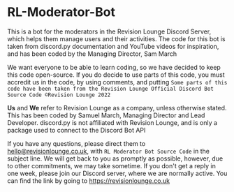 # RL-Moderator-Bot
This is a bot for the moderators in the Revision Lounge Discord Server, which helps them manage users and their activities. The code for this bot is taken from discord.py documentation and YouTube videos for inspiration, and has been coded by the Managing Director, Sam March

We want everyone to be able to learn coding, so we have decided to keep this code open-source. If you do decide to use parts of this code, you must accredit us in the code, by using comments, and putting `Some parts of this code have been taken from the Revision Lounge Official Discord Bot Source Code ©Revision Lounge 2022`

**Us** and **We** refer to Revision Lounge as a company, unless otherwise stated. This has been coded by Samuel March, Managing Director and Lead Developer. discord.py is not affiliated with Revision Lounge, and is only a package used to connect to the Discord Bot API

If you have any questions, please direct them to hello@revisionlounge.co.uk, with `RL Moderator Bot Source Code` in the subject line. We will get back to you as promptly as possible, however, due to other commitments, we may take sometime. If you don't get a reply in one week, please join our Discord server, where we are normally active. You can find the link by going to https://revisionlounge.co.uk
